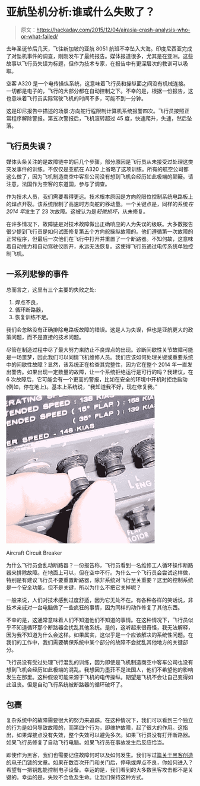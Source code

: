 # 亚航坠机分析:谁或什么失败了？

> 原文：<https://hackaday.com/2015/12/04/airasia-crash-analysis-who-or-what-failed/>

去年圣诞节后几天，飞往新加坡的亚航 8051 航班不幸坠入大海。印度尼西亚完成了对坠机事件的调查，刚刚发布了最终报告。媒体报道很多，尤其是在亚洲。这些故事以飞行员失误为标题，但作为技术专家，在报告中有更深层次的教训可以吸取。

空客 A320 是一个电传操纵系统，这意味着飞行员和操纵面之间没有机械连接。一切都是电子的，飞行的大部分都在自动控制之下。不幸的是，根据一份报告，这也意味着飞行员实际驾驶飞机的时间不多，可能不到一分钟。

这是印尼报告中描述的场景:方向舵行程限制计算机系统报警四次。飞行员按照正常程序解除警报。第五次警报后，飞机滚转超过 45 度，快速爬升，失速，然后坠落。

## 飞行员失误？

媒体头条关注的是故障链中的后几个步骤，部分原因是飞行员从未接受过处理这类突发事件的训练。不仅仅是亚航在 A320 上省略了这项训练。所有的航空公司都这么做了，因为飞机制造商空中客车公司没有想到飞机会经历如此极端的颠簸。请注意，法国作为空客的东道国，参与了调查。

作为技术人员，我们需要看得更远。技术根本原因是方向舵限位控制系统电路板上的焊点开裂。该系统限制了高速时方向舵的移动量。一个关键点是，同样的系统*在 2014 年*发生了 23 次故障。这被认为是*轻微损坏*，从未修复。

在许多情况下，故障链是对技术故障做出正确响应的人为失误的级联。大多数报告很少提到飞行员是如何试图修复第五个方向舵操纵故障的。他们遵循第一次故障的正常程序，但最后一次他们在飞行中打开并重置了一个断路器。不知何故，这意味着自动推力和自动驾驶仪断开，永远无法恢复。这使得飞行员通过电传系统单独控制飞机。

## 一系列悲惨的事件

总而言之，这里有三个主要的失败之处:

1.  焊点不良，
2.  循环断路器，
3.  恢复训练不足。

我们会忽略没有正确排除电路板故障的错误。这是人为失误，但也是亚航更大的政策问题，而不是直接的技术问题。

尽管在制造过程中尽了最大努力来防止不良焊点的出现。诊断间歇性关节故障可能是一场噩梦，因此我们可以同情飞机维修人员。我们应该如何处理关键或重要系统中的间歇性故障？显然，该系统正在检查其完整性，因为它在整个 2014 年一直发出警告。如果出现一定数量的故障，让一个系统拒绝运行是可行的吗？我建议，在 6 次故障后，它可能会有一个更高的警报，比如在安全的环境中开机时拒绝启动(例如，停在地上)。基本上系统说，“我知道我不好，现在修复我。”

![poppedbreaker](img/cd77a41d8ce21453bdaf62f0f73904ee.png)

Aircraft Circuit Breaker

为什么飞行员会乱动断路器？一份报告称，飞行员看到一名维修工人循环操作断路器来排除故障。在地面上可以，但在空中不行。为什么一个飞行员会尝试这样做，特别是有建议飞行员不要重置断路器，除非系统对飞行至关重要？这里的控制系统是一个安全功能，但不是关键，所以为什么不把它关掉呢？

一般来说，人们对技术感到过度舒适，因为它无处不在。有各种各样的笑话说，非技术亲戚对一台电脑做了一些疯狂的事情，因为同样的动作修复了其他东西。

不幸的是，这通常意味着人们不知道他们不知道的事情。在这种情况下，飞行员似乎不知道循环那个断路器会扰乱其他系统。是的，这听起来很奇怪，我无法解释，因为我不知道为什么会这样。如果属实，这似乎是一个应该解决的系统性问题。在我们的工作中，我们需要确保系统中某个部分的故障不会扰乱其他地方的关键部分。

飞行员没有受过处理飞行混乱的训练，因为即使是飞机制造商空中客车公司也没有想到飞机会经历如此极端的混乱。我想因为墨菲不是法国人，他们不希望他的影响发生在那里。这种假设可能来源于飞机的电传操纵。期望是飞机不会让自己变得如此沮丧。但是自动飞行系统被断路器的循环破坏了。

## 包裹

复杂系统中的故障需要很大的努力来追踪。在这种情况下，我们可以看到三个独立的行为是如何导致故障的，而第四个行为，即维护故障，起了很大的作用。这指出，如果焊接点没有失效，整个失效可以避免多次。如果飞行员没有打开断路器。如果飞行员修复了自动飞行电脑。如果飞行员在事故发生后反应恰当。

即使作为黑客，我们也需要记住故障何时以及如何发生。我们写过[篇关于黑客创造的电子门锁](http://hackaday.com/?s=door+locks)的文章。如果在数百次开门和关门后，停电或焊点不良，你如何进入？希望有一把钥匙能控制电子设备。幸运的是，我们看到的大多数黑客攻击都不是关键的。幸运的是，失败不会危及生命。让我们保持这种方式。